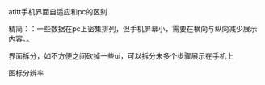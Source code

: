 atitt手机界面自适应和pc的区别

精简：：一些数据在pc上密集排列，但手机屏幕小，需要在横向与纵向减少展示内容。。

界面拆分，如不方便之间砍掉一些ui，可以拆分未多个步骤展示在手机上



图标分辨率
